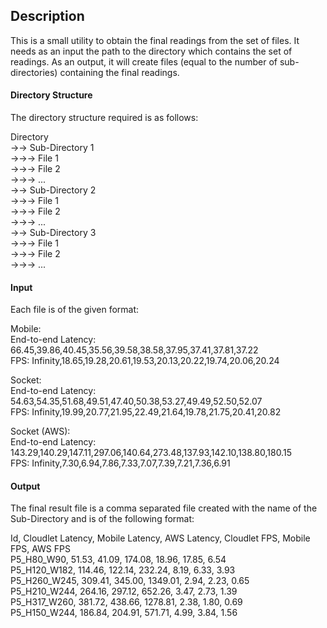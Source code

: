 ## Description
This is a small utility to obtain the final readings from the set of files. It needs as an input the path to the directory which contains the set of readings. As an output, it will create files (equal to the number of sub-directories) containing the final readings.

#### Directory Structure
The directory structure required is as follows:

Directory     
->-> Sub-Directory 1      
->->-> File 1     
->->-> File 2     
->->-> ...     
->-> Sub-Directory 2      
->->-> File 1     
->->-> File 2     
->->-> ...     
->-> Sub-Directory 3     
->->-> File 1     
->->-> File 2     
->->-> ...     

#### Input
Each file is of the given format:

Mobile:    
End-to-end Latency: 66.45,39.86,40.45,35.56,39.58,38.58,37.95,37.41,37.81,37.22    
FPS: Infinity,18.65,19.28,20.61,19.53,20.13,20.22,19.74,20.06,20.24    

Socket:    
End-to-end Latency: 54.63,54.35,51.68,49.51,47.40,50.38,53.27,49.49,52.50,52.07    
FPS: Infinity,19.99,20.77,21.95,22.49,21.64,19.78,21.75,20.41,20.82    

Socket (AWS):    
End-to-end Latency: 143.29,140.29,147.11,297.06,140.64,273.48,137.93,142.10,138.80,180.15    
FPS: Infinity,7.30,6.94,7.86,7.33,7.07,7.39,7.21,7.36,6.91    

#### Output
The final result file is a comma separated file created with the name of the Sub-Directory and is of the following format:    

Id, Cloudlet Latency, Mobile Latency, AWS Latency, Cloudlet FPS, Mobile FPS, AWS FPS    
P5_H80_W90, 51.53, 41.09, 174.08, 18.96, 17.85, 6.54    
P5_H120_W182, 114.46, 122.14, 232.24, 8.19, 6.33, 3.93    
P5_H260_W245, 309.41, 345.00, 1349.01, 2.94, 2.23, 0.65    
P5_H210_W244, 264.16, 297.12, 652.26, 3.47, 2.73, 1.39    
P5_H317_W260, 381.72, 438.66, 1278.81, 2.38, 1.80, 0.69    
P5_H150_W244, 186.84, 204.91, 571.71, 4.99, 3.84, 1.56    
